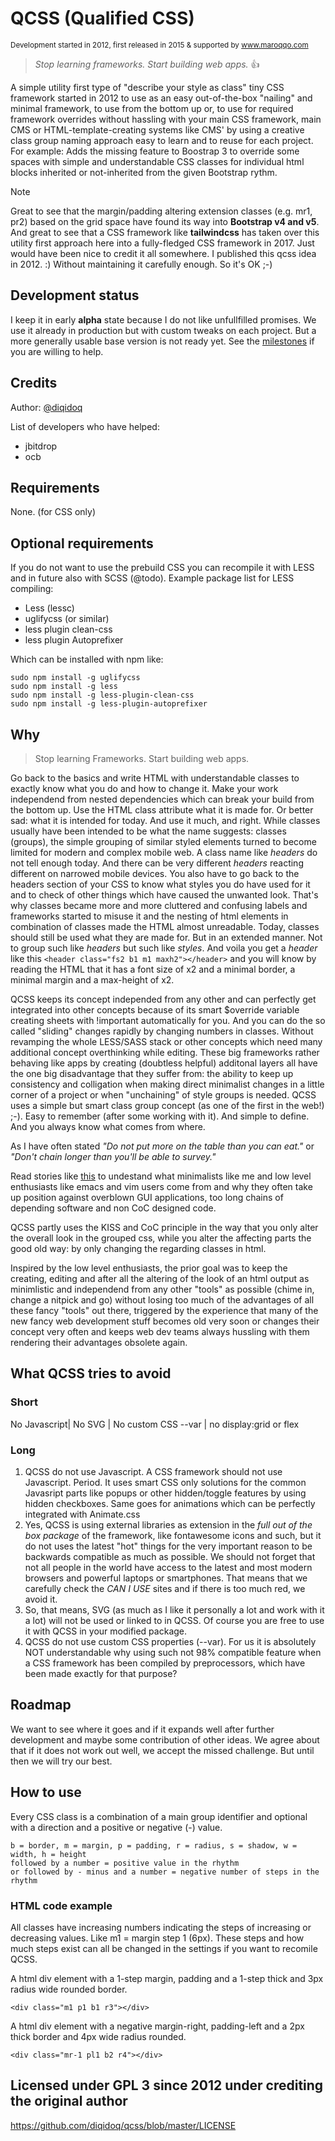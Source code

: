 # QCSS (Qualified CSS)
<sup> Development started in 2012, first released in 2015 & supported by www.maroqqo.com </sup>

 > _Stop learning frameworks. Start building web apps._ :+1:

A simple utility first type of "describe your style as class" tiny CSS framework started in 2012 to use as an easy out-of-the-box "nailing" and minimal framework, to use from the bottom up or, to use for required framework overrides without hassling with your main CSS framework, main CMS or HTML-template-creating systems like CMS' by using a creative class group naming approach easy to learn and to reuse for each project. For example: Adds the missing feature to Boostrap 3 to override some spaces with simple and understandable CSS classes for individual html blocks inherited or not-inherited from the given Bootstrap rythm.

> [!NOTE]
> Great to see that the margin/padding altering extension classes (e.g. mr1, pr2) based on the grid space have found its way into **Bootstrap v4 and v5**. And great to see that a CSS framework like **tailwindcss** has taken over this utility first approach here into a fully-fledged CSS framework in 2017. Just would have been nice to credit it all somewhere. I published this qcss idea in 2012. :) Without maintaining it carefully enough. So it's OK ;-)

Development status
------------------
I keep it in early **alpha** state because I do not like unfullfilled promises. We use it already in production but with custom tweaks on each project. But a more generally usable base version is not ready yet. See the [milestones](https://github.com/diqidoq/qcss/milestones) if you are willing to help.

Credits
-------
Author:  [@diqidoq](https://github.com/diqidoq)

List of developers who have helped:
 + jbitdrop
 + ocb

Requirements
------------
None. (for CSS only)

Optional requirements
---------------------
If you do not want to use the prebuild CSS you can recompile it with LESS and in future also with SCSS (@todo). Example package list for LESS compiling:

 + Less (lessc) 
 + uglifycss (or similar)
 + less plugin clean-css
 + less plugin Autoprefixer

Which can be installed with npm like:

```
sudo npm install -g uglifycss
sudo npm install -g less
sudo npm install -g less-plugin-clean-css
sudo npm install -g less-plugin-autoprefixer
```

Why
---
 > Stop learning Frameworks. Start building web apps. 

Go back to the basics and write HTML with understandable classes to exactly know what you do and how to change it. Make your work independend from nested dependencies which can break your build from the bottom up. Use the HTML class attribute what it is made for. Or better sad: what it is intended for today. And use it much, and right. While classes usually have been intended to be what the name suggests: classes (groups), the simple grouping of similar styled elements turned to become limited for modern and complex mobile web. A class name like _headers_ do not tell enough today. And there can be very different _headers_ reacting different on narrowed mobile devices. You also have to go back to the headers section of your CSS to know what styles you do have used for it and to check of other things which have caused the unwanted look. That's why classes became more and more cluttered and confusing labels and frameworks started to misuse it and the nesting of html elements in combination of classes made the HTML almost unreadable. Today, classes should still be used what they are made for. But in an extended manner. Not to group such like _headers_ but such like _styles_. And voila you get a _header_ like this `<header class="fs2 b1 m1 maxh2"></header>` and you will know by reading the HTML that it has a font size of x2 and a minimal border, a minimal margin and a max-height of x2.

QCSS keeps its concept independed from any other and can perfectly get integrated into other concepts because of its smart $override variable creating sheets with !important automatically for you. And you can do the so called "sliding" changes rapidly by changing numbers in classes. Without revamping the whole LESS/SASS stack or other concepts which need many additional concept overthinking while editing. These big frameworks rather behaving like apps by creating (doubtless helpful) additonal layers all have the one big disadvantage that they suffer from: the ability to keep up consistency and colligation when making direct minimalist changes in a little corner of a project or when "unchaining" of style groups is needed. QCSS uses a simple but smart class group concept (as one of the first in the web!) ;-). Easy to remember (after some working with it). And simple to define. And you always know what comes from where. 

As I have often stated *"Do not put more on the table than you can eat."* or *"Don't chain longer than you'll be able to survey."*

Read stories like [this](https://qz.com/646467/how-one-programmer-broke-the-internet-by-deleting-a-tiny-piece-of-code/) to undestand what minimalists like me and low level enthusiasts like emacs and vim users come from and why they often take up position against overblown GUI applications, too long chains of depending software and non CoC designed code.

QCSS partly uses the KISS and CoC principle in the way that you only alter the overall look in the grouped css, while you alter the affecting parts the good old way: by only changing the regarding classes in html.

Inspired by the low level enthusiasts, the prior goal was to keep the creating, editing and after all the altering of the look of an html output as minimlistic and independend from any other "tools" as possible (chime in, change a nitpick and go) without losing too much of the advantages of all these fancy "tools" out there, triggered by the experience that many of the new fancy web development stuff becomes old very soon or changes their concept very often and keeps web dev teams always hussling with them rendering their advantages obsolete again.

What QCSS tries to avoid
------------------------

### Short
No Javascript| No SVG | No custom CSS --var | no display:grid or flex

### Long
1. QCSS do not use Javascript. A CSS framework should not use Javascript. Period. It uses smart CSS only solutions for the common Javasript parts like popups or other hidden/toggle features by using hidden checkboxes. Same goes for animations which can be perfectly integrated with Animate.css
2. Yes, QCSS is using external libraries as extension in the _full out of the box package_ of the framework, like fontawesome icons and such, but it do not uses the latest "hot" things for the very important reason to be backwards compatible as much as possible. We should not forget that not all people in the world have access to the latest and most modern browsers and powerful laptops or smartphones. That means that we carefully check the _CAN I USE_ sites and if there is too much red, we avoid it.
3. So, that means, SVG (as much as I like it personally a lot and work with it a lot) will not be used or linked to in QCSS. Of course you are free to use it with QCSS in your modified package.
4. QCSS do not use custom CSS properties (--var). For us it is absolutely NOT understandable why using such not 98% compatible feature when a CSS framework has been compiled by preprocessors, which have been made exactly for that purpose?

Roadmap
-------
We want to see where it goes and if it expands well after further development and maybe some contribution of other ideas. We agree about that if it does not work out well, we accept the missed challenge. But until then we will try our best.

How to use
----------
Every CSS class is a combination of a main group identifier and optional with a direction and a positive or negative (-) value.

    b = border, m = margin, p = padding, r = radius, s = shadow, w = width, h = height
    followed by a number = positive value in the rhythm
    or followed by - minus and a number = negative number of steps in the rhythm

### HTML code example

All classes have increasing numbers indicating the steps of increasing or decreasing values. Like m1 = margin step 1 (6px). These steps and how much steps exist can all be changed in the settings if you want to recomile QCSS.

A html div element with a 1-step margin, padding and a 1-step thick and 3px radius wide rounded border.

    <div class="m1 p1 b1 r3"></div>
 
A html div element with a negative margin-right, padding-left and a 2px thick border and 4px wide radius rounded.

    <div class="mr-1 pl1 b2 r4"></div>
 
Licensed under GPL 3 since 2012 under crediting the original author
---------------------------------------------------------------------

https://github.com/diqidoq/qcss/blob/master/LICENSE
